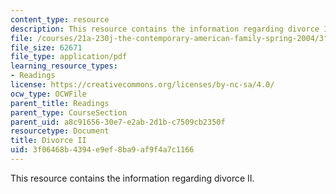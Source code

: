 ```yaml
---
content_type: resource
description: This resource contains the information regarding divorce II.
file: /courses/21a-230j-the-contemporary-american-family-spring-2004/3f06468b4394e9ef8ba9af9f4a7c1166_MIT21A_230JS04_18arndel.pdf
file_size: 62671
file_type: application/pdf
learning_resource_types:
- Readings
license: https://creativecommons.org/licenses/by-nc-sa/4.0/
ocw_type: OCWFile
parent_title: Readings
parent_type: CourseSection
parent_uid: a8c91656-30e7-e2ab-2d1b-c7509cb2350f
resourcetype: Document
title: Divorce II
uid: 3f06468b-4394-e9ef-8ba9-af9f4a7c1166
---
```

This resource contains the information regarding divorce II.